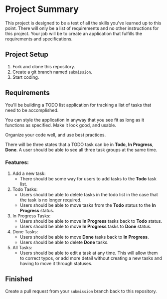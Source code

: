 # Project Summary

This project is designed to be a test of all the skills you've learned up to this point. There will
only be a list of requirements and no other instructions for this project. Your job will be to create
an application that fulfills the requirements and specifications.

## Project Setup

1. Fork and clone this repository.
2. Create a git branch named `submission`.
3. Start coding.

## Requirements

You'll be building a TODO list application for tracking a list of tasks that need to be accomplished.

You can style the application in anyway that you see fit as long as it functions as specified. Make it
look good, and usable.

Organize your code well, and use best practices.

There will be three states that a TODO task can be in **Todo**, **In Progress**, **Done**. A user should
be able to see all three task groups at the same time.

### Features:

1. Add a new task:
    * There should be some way for users to add tasks to the **Todo** task list.
2. Todo Tasks:
    * Users should be able to delete tasks in the todo list in the case that the task is no longer required.
    * Users should be able to move tasks from the **Todo** status to the **In Progress** status.
3. In Progress Tasks:
    * Users should be able to move **In Progress** tasks back to **Todo** status.
    * Users should be able to move **In Progress** tasks to **Done** status.
4. Done Tasks:
    * Users should be able to move **Done** tasks back to **In Progress**.
    * Users should be able to delete **Done** tasks.
5. All Tasks:
    * Users should be able to edit a task at any time. This will allow them to correct typos, or
      add more detail without creating a new tasks and having to move it through statuses.

## Finished

Create a pull request from your `submission` branch back to this repository.
